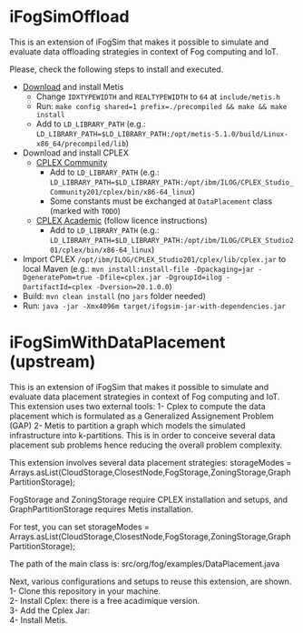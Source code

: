 # iFogSimOffload
This is an extension of iFogSim that makes it possible to simulate and evaluate data offloading strategies in context of Fog computing and IoT.

Please, check the following steps to install and executed.
* [Download](http://glaros.dtc.umn.edu/gkhome/metis/metis/download) and install Metis
  * Change `IDXTYPEWIDTH` and `REALTYPEWIDTH` to `64` at `include/metis.h`
  * Run: `make config shared=1 prefix=./precompiled && make && make install`
  * Add to `LD_LIBRARY_PATH` (e.g.: `LD_LIBRARY_PATH=$LD_LIBRARY_PATH:/opt/metis-5.1.0/build/Linux-x86_64/precompiled/lib`)
* Download and install CPLEX
  * [CPLEX Community](https://www.ibm.com/analytics/cplex-optimizer)
    * Add to `LD_LIBRARY_PATH` (e.g.: `LD_LIBRARY_PATH=$LD_LIBRARY_PATH:/opt/ibm/ILOG/CPLEX_Studio_Community201/cplex/bin/x86-64_linux`)
    * Some constants must be exchanged at `DataPlacement` class (marked with `TODO`)
  * [CPLEX Academic](https://community.ibm.com/community/user/datascience/blogs/xavier-nodet1/2020/07/09/cplex-free-for-students?cc=br&mhsrc=ibmsearch_a&mhq=CPLEX) (follow licence instructions)
    * Add to `LD_LIBRARY_PATH` (e.g.: `LD_LIBRARY_PATH=$LD_LIBRARY_PATH:/opt/ibm/ILOG/CPLEX_Studio201/cplex/bin/x86-64_linux`)
* Import CPLEX `/opt/ibm/ILOG/CPLEX_Studio201/cplex/lib/cplex.jar` to local Maven (e.g.: `mvn install:install-file -Dpackaging=jar -DgeneratePom=true -Dfile=cplex.jar -DgroupId=ilog -DartifactId=cplex -Dversion=20.1.0.0`)
* Build: `mvn clean install` (no `jars` folder needed)
* Run: `java -jar -Xmx4096m target/ifogsim-jar-with-dependencies.jar`

# iFogSimWithDataPlacement (upstream)

This is an extension of iFogSim that makes it possible to simulate and evaluate data placement strategies in context of Fog computing and IoT. This extension uses two external tools:
1- Cplex to compute the data placement which is formulated as a Generalized Assignement Problem (GAP)
2- Metis to partition a graph which models the simulated infrastructure into k-partitions. This is in order to conceive several data placement sub problems hence reducing the overall problem complexity.

This extension involves several data placement strategies: storageModes = Arrays.asList(CloudStorage,ClosestNode,FogStorage,ZoningStorage,GraphPartitionStorage);

FogStorage and ZoningStorage require CPLEX installation and setups, and GraphPartitionStorage requires Metis installation.

For test, you can set storageModes = Arrays.asList(CloudStorage,ClosestNode,FogStorage,ZoningStorage,GraphPartitionStorage);

The path  of the main class is: src/org/fog/examples/DataPlacement.java

Next, various configurations and setups to reuse this extension, are shown.  
1- Clone this repository in your machine.  
2- Install Cplex: there is a free acadimique version.  
3- Add the Cplex Jar:  
4- Install Metis.  
